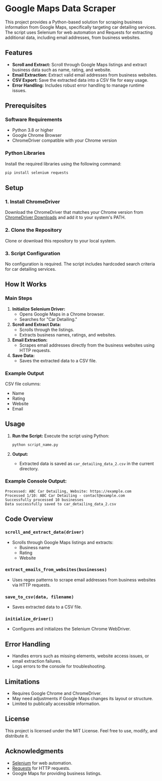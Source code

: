# Google Maps Data Scraper

This project provides a Python-based solution for scraping business information from Google Maps, specifically targeting car detailing services. The script uses Selenium for web automation and Requests for extracting additional data, including email addresses, from business websites.

## Features
- **Scroll and Extract:** Scroll through Google Maps listings and extract business data such as name, rating, and website.
- **Email Extraction:** Extract valid email addresses from business websites.
- **CSV Export:** Save the extracted data into a CSV file for easy usage.
- **Error Handling:** Includes robust error handling to manage runtime issues.

## Prerequisites

### Software Requirements
- Python 3.8 or higher
- Google Chrome Browser
- ChromeDriver compatible with your Chrome version

### Python Libraries
Install the required libraries using the following command:
```bash
pip install selenium requests
```

## Setup

### 1. Install ChromeDriver
Download the ChromeDriver that matches your Chrome version from [ChromeDriver Downloads](https://sites.google.com/chromium.org/driver/) and add it to your system's PATH.

### 2. Clone the Repository
Clone or download this repository to your local system.

### 3. Script Configuration
No configuration is required. The script includes hardcoded search criteria for car detailing services.

## How It Works

### Main Steps
1. **Initialize Selenium Driver:**
   - Opens Google Maps in a Chrome browser.
   - Searches for "Car Detailing."
2. **Scroll and Extract Data:**
   - Scrolls through the listings.
   - Extracts business names, ratings, and websites.
3. **Email Extraction:**
   - Scrapes email addresses directly from the business websites using HTTP requests.
4. **Save Data:**
   - Saves the extracted data to a CSV file.

### Example Output
CSV file columns:
- Name
- Rating
- Website
- Email

## Usage

1. **Run the Script:**
   Execute the script using Python:
   ```bash
   python script_name.py
   ```

2. **Output:**
   - Extracted data is saved as `car_detailing_data_2.csv` in the current directory.

### Example Console Output:
```plaintext
Processed: ABC Car Detailing, Website: https://example.com
Processed 1/10: ABC Car Detailing - contact@example.com
Successfully processed 10 businesses
Data successfully saved to car_detailing_data_2.csv
```

## Code Overview

### `scroll_and_extract_data(driver)`
- Scrolls through Google Maps listings and extracts:
  - Business name
  - Rating
  - Website

### `extract_emails_from_websites(businesses)`
- Uses regex patterns to scrape email addresses from business websites via HTTP requests.

### `save_to_csv(data, filename)`
- Saves extracted data to a CSV file.

### `initialize_driver()`
- Configures and initializes the Selenium Chrome WebDriver.

## Error Handling
- Handles errors such as missing elements, website access issues, or email extraction failures.
- Logs errors to the console for troubleshooting.

## Limitations
- Requires Google Chrome and ChromeDriver.
- May need adjustments if Google Maps changes its layout or structure.
- Limited to publically accessible information.

## License
This project is licensed under the MIT License. Feel free to use, modify, and distribute it.

## Acknowledgments
- [Selenium](https://www.selenium.dev/) for web automation.
- [Requests](https://docs.python-requests.org/en/latest/) for HTTP requests.
- Google Maps for providing business listings.

